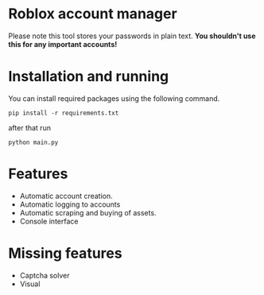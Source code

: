 # Roblox account manager

Please note this tool stores your passwords in plain text. **You shouldn't use this for any important accounts!**


# Installation and running
You can install required packages using the following command.

`pip install -r requirements.txt`

after that run

`python main.py`

# Features
- Automatic account creation. 
- Automatic logging to accounts
- Automatic scraping and buying of assets.
- Console interface

# Missing features
- Captcha solver
- Visual 